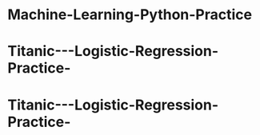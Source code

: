 # Machine-Learning-Python-Practice
# Titanic---Logistic-Regression-Practice-
# Titanic---Logistic-Regression-Practice-
